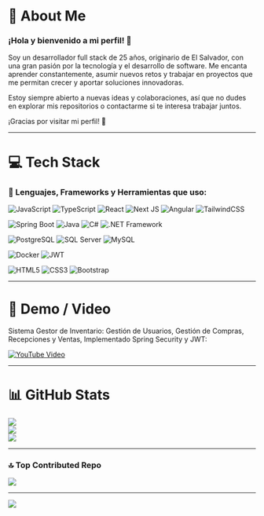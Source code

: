 # 💫 About Me

### ¡Hola y bienvenido a mi perfil! 👋

Soy un desarrollador full stack de 25 años, originario de El Salvador, con una gran pasión por la tecnología y el desarrollo de software. Me encanta aprender constantemente, asumir nuevos retos y trabajar en proyectos que me permitan crecer y aportar soluciones innovadoras.

Estoy siempre abierto a nuevas ideas y colaboraciones, así que no dudes en explorar mis repositorios o contactarme si te interesa trabajar juntos.

¡Gracias por visitar mi perfil! 🚀

---

# 💻 Tech Stack

### 🧠 Lenguajes, Frameworks y Herramientas que uso:

![JavaScript](https://img.shields.io/badge/javascript-%23323330.svg?style=for-the-badge&logo=javascript&logoColor=%23F7DF1E) 
![TypeScript](https://img.shields.io/badge/typescript-%23007ACC.svg?style=for-the-badge&logo=typescript&logoColor=white)
![React](https://img.shields.io/badge/react-%2320232a.svg?style=for-the-badge&logo=react&logoColor=%2361DAFB)
![Next JS](https://img.shields.io/badge/next.js-%23000000.svg?style=for-the-badge&logo=next.js&logoColor=white)
![Angular](https://img.shields.io/badge/angular-%23DD0031.svg?style=for-the-badge&logo=angular&logoColor=white)
![TailwindCSS](https://img.shields.io/badge/tailwindcss-%2338B2AC.svg?style=for-the-badge&logo=tailwind-css&logoColor=white)

![Spring Boot](https://img.shields.io/badge/spring%20boot-%236DB33F.svg?style=for-the-badge&logo=springboot&logoColor=white)
![Java](https://img.shields.io/badge/java-%23ED8B00.svg?style=for-the-badge&logo=openjdk&logoColor=white)
![C#](https://img.shields.io/badge/c%23-%23239120.svg?style=for-the-badge&logo=c-sharp&logoColor=white)
![.NET Framework](https://img.shields.io/badge/.NET_Framework-%23512BD4.svg?style=for-the-badge&logo=.net&logoColor=white)

![PostgreSQL](https://img.shields.io/badge/postgresql-%23316192.svg?style=for-the-badge&logo=postgresql&logoColor=white)
![SQL Server](https://img.shields.io/badge/sql%20server-%23CC2927.svg?style=for-the-badge&logo=microsoftsqlserver&logoColor=white)
![MySQL](https://img.shields.io/badge/mysql-%2300000f.svg?style=for-the-badge&logo=mysql&logoColor=white)

![Docker](https://img.shields.io/badge/docker-%230db7ed.svg?style=for-the-badge&logo=docker&logoColor=white)
![JWT](https://img.shields.io/badge/jwt-black?style=for-the-badge&logo=JSON%20web%20tokens)

![HTML5](https://img.shields.io/badge/html5-%23E34F26.svg?style=for-the-badge&logo=html5&logoColor=white)
![CSS3](https://img.shields.io/badge/css3-%231572B6.svg?style=for-the-badge&logo=css3&logoColor=white)
![Bootstrap](https://img.shields.io/badge/bootstrap-%238511FA.svg?style=for-the-badge&logo=bootstrap&logoColor=white)

---

# 🎥 Demo / Video

Sistema Gestor de Inventario: Gestión de Usuarios, Gestión de Compras, Recepciones y Ventas, Implementado Spring Security y JWT:

[![YouTube Video](https://img.shields.io/badge/Ver%20en-YouTube-red?style=for-the-badge&logo=youtube&logoColor=white)](https://www.youtube.com/watch?v=O-RILwe75vg)

---

# 📊 GitHub Stats

![](https://github-readme-stats.vercel.app/api?username=CristianAlas&theme=tokyonight&hide_border=false&include_all_commits=true&count_private=true)<br/>
![](https://github-readme-streak-stats.herokuapp.com/?user=CristianAlas&theme=tokyonight&hide_border=false)<br/>
![](https://github-readme-stats.vercel.app/api/top-langs/?username=CristianAlas&theme=tokyonight&hide_border=false&layout=compact)

---

### 🔝 Top Contributed Repo

![](https://github-contributor-stats.vercel.app/api?username=CristianAlas&limit=5&theme=dark&combine_all_yearly_contributions=true)

---

[![](https://visitcount.itsvg.in/api?id=CristianAlas&icon=2&color=6)](https://visitcount.itsvg.in)

<!-- Proudly created with GPRM ( https://gprm.itsvg.in ) -->
